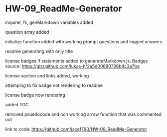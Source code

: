 # HW-09_ReadMe-Generator

inquirer, fs, genMarkdown variables added

question array added

initialize function added with working prompt questions and logged answers

readme generating with only title

license badges if statements added to generateMarkdown.js. Badges source: https://gist.github.com/lukas-h/2a5d00690736b4c3a7ba

license section and links added, working

attemping to fix badge not rendering to readme

license badge now rendering 

added TOC

removed psuedocode and non working arrow function that was commented out

link to code: https://github.com/jacef790/HW-09_ReadMe-Generator